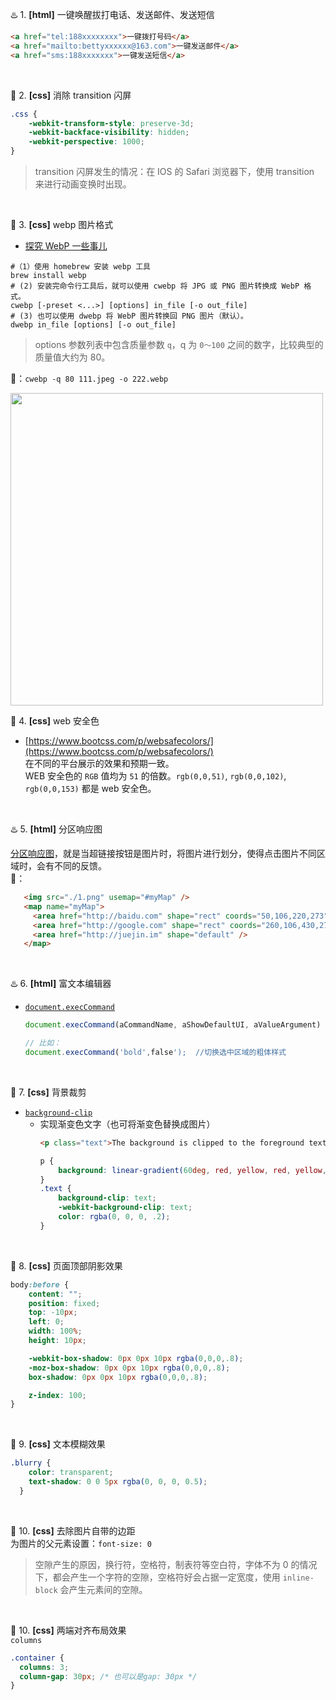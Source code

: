 ♨️ 1. **[html]** 一键唤醒拔打电话、发送邮件、发送短信
```html
<a href="tel:188xxxxxxxx">一键拨打号码</a>
<a href="mailto:bettyxxxxxx@163.com">一键发送邮件</a>
<a href="sms:188xxxxxxx">一键发送短信</a>
```
<br>

🥑 2. **[css]** 消除 transition 闪屏
```css
.css { 
    -webkit-transform-style: preserve-3d; 
    -webkit-backface-visibility: hidden; 
    -webkit-perspective: 1000; 
} 
```
> transition 闪屏发生的情况：在 IOS 的 Safari 浏览器下，使用 transition 来进行动画变换时出现。

<br>

🥑 3. **[css]** webp 图片格式 <br>
- [探究 WebP 一些事儿](https://aotu.io/notes/2016/06/23/explore-something-of-webp/)
    
```shell
#（1）使用 homebrew 安装 webp 工具
brew install webp
# (2) 安装完命令行工具后，就可以使用 cwebp 将 JPG 或 PNG 图片转换成 WebP 格式。
cwebp [-preset <...>] [options] in_file [-o out_file]
# (3) 也可以使用 dwebp 将 WebP 图片转换回 PNG 图片（默认）。
dwebp in_file [options] [-o out_file]
```
> options 参数列表中包含质量参数 `q`，q 为 `0～100` 之间的数字，比较典型的质量值大约为 80。<br>

🌰：`cwebp -q 80 111.jpeg -o 222.webp`

<img src="https://img-blog.csdnimg.cn/20191216143334376.png?x-oss-process=image/watermark,type_ZmFuZ3poZW5naGVpdGk,shadow_10,text_aHR0cHM6Ly9ibG9nLmNzZG4ubmV0L0J1bGVfZGF6ZQ==,size_16,color_FFFFFF,t_70" width="500px">

<br>

🥑 4. **[css]** web 安全色 <br>
- [https://www.bootcss.com/p/websafecolors/](https://www.bootcss.com/p/websafecolors/)<br>
    在不同的平台展示的效果和预期一致。<br>
    WEB 安全色的 `RGB` 值均为 `51` 的倍数。`rgb(0,0,51)`, `rgb(0,0,102)`, `rgb(0,0,153)` 都是 web 安全色。
<br>

♨️ 5. **[html]** 分区响应图 <br>
    
   [分区响应图](https://www.jianshu.com/p/f877cbe7cfd9)，就是当超链接按钮是图片时，将图片进行划分，使得点击图片不同区域时，会有不同的反馈。<br>
    🌰：
    
   ```html
      <img src="./1.png" usemap="#myMap" />
      <map name="myMap">
        <area href="http://baidu.com" shape="rect" coords="50,106,220,273" />
        <area href="http://google.com" shape="rect" coords="260,106,430,275" />
        <area href="http://juejin.im" shape="default" />
      </map>
   ```
<br>
   
♨️ 6. **[html]** 富文本编辑器 <br>
- [`document.execCommand`](https://developer.mozilla.org/zh-CN/docs/Web/API/Document/execCommand)
    
   ```javascript
   document.execCommand(aCommandName, aShowDefaultUI, aValueArgument)

   // 比如：
   document.execCommand('bold',false');  //切换选中区域的粗体样式
   ```
<br>

🥑 7. **[css]** 背景裁剪 <br>
- [`background-clip`](https://developer.mozilla.org/zh-CN/docs/Web/CSS/background-clip)
    + 实现渐变色文字（也可将渐变色替换成图片）
        ```html
        <p class="text">The background is clipped to the foreground text.</p>
        ```
        ```css
        p {
            background: linear-gradient(60deg, red, yellow, red, yellow, red);
        }
        .text {
            background-clip: text;
            -webkit-background-clip: text;
            color: rgba(0, 0, 0, .2);
        }
        ```
  <br>

🥑 8. **[css]** 页面顶部阴影效果 <br>
    
```css
body:before {
    content: "";
    position: fixed;
    top: -10px;
    left: 0;
    width: 100%;
    height: 10px;   

    -webkit-box-shadow: 0px 0px 10px rgba(0,0,0,.8);
    -moz-box-shadow: 0px 0px 10px rgba(0,0,0,.8);
    box-shadow: 0px 0px 10px rgba(0,0,0,.8);   

    z-index: 100;
}
 ```
<br>  
    
🥑 9. **[css]** 文本模糊效果 <br>
    
```css
.blurry {
    color: transparent;
    text-shadow: 0 0 5px rgba(0, 0, 0, 0.5);
  }
 ```  
<br>

🥑 10. **[css]** 去除图片自带的边距 <br>
    为图片的父元素设置：`font-size: 0`   
    
> 空隙产生的原因，换行符，空格符，制表符等空白符，字体不为 0 的情况下，都会产生一个字符的空隙，空格符好会占据一定宽度，使用 `inline-block` 会产生元素间的空隙。
    
<br>

🥑 10. **[css]** 两端对齐布局效果 <br>
    `columns`   
    
```css
.container {
  columns: 3;
  column-gap: 30px; /* 也可以是gap: 30px */
}
```
<br>


 
 
